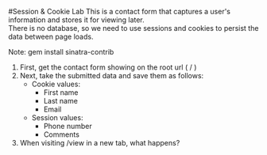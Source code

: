 #Session & Cookie Lab
This is a contact form that captures a user's information and stores it for viewing later.  
There is no database, so we need to use sessions and cookies to persist the data between page loads.

Note: gem install sinatra-contrib

1. First, get the contact form showing on the root url ( / )
2. Next, take the submitted data and save them as follows:
	- Cookie values:
		- First name
		- Last name
		- Email
	- Session values:
		- Phone number
		- Comments
3. When visiting /view in a new tab, what happens?
